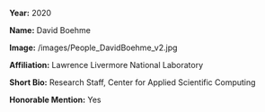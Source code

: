 **Year:** 2020

**Name:** David Boehme

**Image:** /images/People_DavidBoehme_v2.jpg

**Affiliation:** Lawrence Livermore National Laboratory

**Short Bio:** Research Staff, Center for Applied Scientific Computing

**Honorable Mention:** Yes

